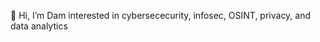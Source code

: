  👋 Hi, I’m Dam
 interested in cybersececurity, infosec, OSINT, privacy, and data analytics

<!---
thr10en4/thr10en4 is a ✨ special ✨ repository because its `README.md` (this file) appears on your GitHub profile.
You can click the Preview link to take a look at your changes.
--->
